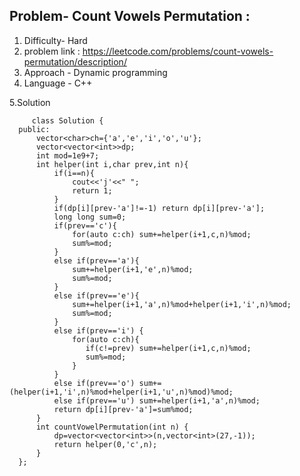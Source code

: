 ## Problem- Count Vowels Permutation : 
1. Difficulty- Hard
2. problem link : https://leetcode.com/problems/count-vowels-permutation/description/
3. Approach - Dynamic programming
4. Language - C++


5.Solution 
      
         class Solution {
      public:
          vector<char>ch={'a','e','i','o','u'};
          vector<vector<int>>dp;
          int mod=1e9+7;
          int helper(int i,char prev,int n){
              if(i==n){
                  cout<<'j'<<" ";
                  return 1;
              } 
              if(dp[i][prev-'a']!=-1) return dp[i][prev-'a'];
              long long sum=0;
              if(prev=='c'){
                  for(auto c:ch) sum+=helper(i+1,c,n)%mod;
                  sum%=mod;
              }
              else if(prev=='a'){
                  sum+=helper(i+1,'e',n)%mod;
                  sum%=mod;
              }
              else if(prev=='e'){
                  sum+=helper(i+1,'a',n)%mod+helper(i+1,'i',n)%mod;
                  sum%=mod;
              }
              else if(prev=='i') {
                  for(auto c:ch){
                     if(c!=prev) sum+=helper(i+1,c,n)%mod;
                     sum%=mod;
                  }
              }
              else if(prev=='o') sum+=(helper(i+1,'i',n)%mod+helper(i+1,'u',n)%mod)%mod;
              else if(prev=='u') sum+=helper(i+1,'a',n)%mod;
              return dp[i][prev-'a']=sum%mod;
          }
          int countVowelPermutation(int n) {
              dp=vector<vector<int>>(n,vector<int>(27,-1));
              return helper(0,'c',n);
          }
      };
